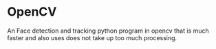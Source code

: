 OpenCV
======
An Face detection and tracking python program in opencv that is much faster and also uses does not take up too much processing.

